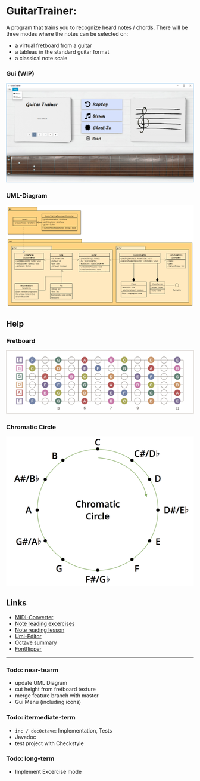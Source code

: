 # GuitarTrainer: 
A program that trains you to recognize heard notes / chords. There will be three modes where the notes can be selected on:
- a virtual fretboard from a guitar
- a tableau in the standard guitar format
- a classical note scale

### Gui (WIP)
<img src="otherDocs/screenshots/screenshot1803.png" alt="drawing" width="2000"/>

### UML-Diagram
![alt text](https://github.com/derMacon/GuitarTrainer/blob/master/otherDocs/diagrams/GuitarTrainerUML.png)

## Help
### Fretboard 
![alt text](https://github.com/derMacon/GuitarTrainer/blob/master/otherDocs/diagrams/fretboard-diagram.jpg)

### Chromatic Circle
<img src="https://github.com/derMacon/GuitarTrainer/blob/master/otherDocs/diagrams/chromatic-circle.png" width="600">

## Links
- [MIDI-Converter](https://www.zamzar.com/)
- [Note reading excercises](https://www.bonedo.de/artikel/einzelansicht/noten-lesen-lernen-fuer-gitarristen-1-das-notensystem-grundlagen-und-leersaitenspiel.html)
- [Note reading lesson](https://www.youtube.com/watch?v=8Mj6305Rr2w&t=418s)
- [Uml-Editor](http://www.umlet.com/umletino/umletino.html)
- [Octave summary](http://www.musikkunde.info/notenlehre/oktavraeume)
- [Fontflipper](https://fontflipper.com/flip-or-flop)

---

### Todo: near-tearm
- update UML Diagram 
- cut height from fretboard texture
- merge feature branch with master
- Gui Menu (including icons)

### Todo: itermediate-term
- `inc / decOctave`: Implementation, Tests 
- Javadoc
- test project with Checkstyle

### Todo: long-term
- Implement Excercise mode
